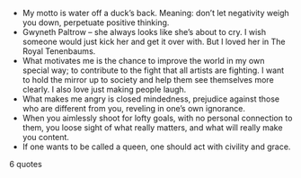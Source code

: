  - My motto is water off a duck’s back. Meaning: don’t let negativity weigh you down, perpetuate positive thinking.
 - Gwyneth Paltrow – she always looks like she’s about to cry. I wish someone would just kick her and get it over with. But I loved her in The Royal Tenenbaums.
 - What motivates me is the chance to improve the world in my own special way; to contribute to the fight that all artists are fighting. I want to hold the mirror up to society and help them see themselves more clearly. I also love just making people laugh.
 - What makes me angry is closed mindedness, prejudice against those who are different from you, reveling in one’s own ignorance.
 - When you aimlessly shoot for lofty goals, with no personal connection to them, you loose sight of what really matters, and what will really make you content.
 - If one wants to be called a queen, one should act with civility and grace.

6 quotes